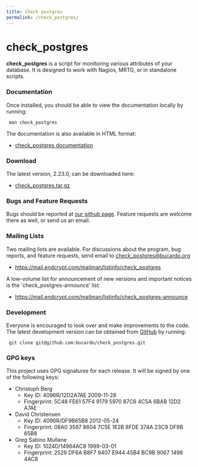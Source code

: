 ```yaml
---
title: Check postgres
permalink: /check_postgres/
---
```


# check_postgres #

**check_postgres** is a script for monitoring various attributes of your database. It is designed to work with Nagios, MRTG, or in standalone scripts.

### Documentation

Once installed, you should be able to view the documentation locally by running:

` man check_postgres`

The documentation is also available in HTML format:

-   [check_postgres documentation](http://bucardo.org/check_postgres/check_postgres.pl.html)

### Download

The latest version, 2.23.0, can be downloaded here:

-   [check_postgres.tar.gz](http://bucardo.org/downloads/check_postgres.tar.gz)

### Bugs and Feature Requests

Bugs should be reported at [our github page](https://github.com/bucardo/check_postgres/issues). Feature requests are welcome there as well, or send us an email.

### Mailing Lists

Two mailing lists are available. For discussions about the program, bug reports, and feature requests, send email to check_postgres@bucardo.org

-   <https://mail.endcrypt.com/mailman/listinfo/check_postgres>

A low-volume list for announcement of new versions and important notices is the 'check_postgres-announce' list:

-   <https://mail.endcrypt.com/mailman/listinfo/check_postgres-announce>

### Development

Everyone is encouraged to look over and make improvements to the code. The latest development version can be obtained from [GitHub](https://github.com/bucardo/check_postgres/) by running:

` git clone git@github.com:bucardo/check_postgres.git`

### GPG keys

This project uses GPG signatures for each release. It will be signed by one of the following keys:

* Christoph Berg
    * Key ID: 4096R/12D2A7AE 2009-11-28
    * Fingerprint: 5C48 FE61 57F4 9179 5970  87C6 4C5A 6BAB 12D2 A7AE
* David Christensen
    * Key ID: 4096R/DF9B65B8 2012-05-24
    * Fingerprint: 08A0 3597 8604 7C5E 1E2B  8FDE 374A 23C9 DF9B 65B8
* Greg Sabino Mullane
    * Key ID: 1024D/14964AC8 1999-03-01
    * Fingerprint: 2529 DF6A B8F7 9407 E944  45B4 BC9B 9067 1496 4AC8

